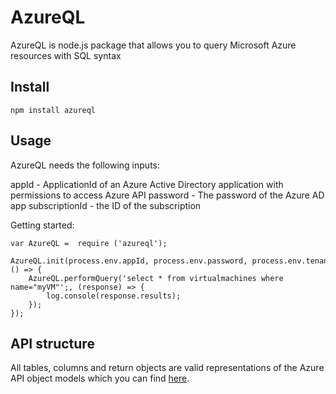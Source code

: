 # AzureQL
AzureQL is node.js package that allows you to query Microsoft Azure resources with SQL syntax

## Install

```shell
npm install azureql
```
## Usage

AzureQL needs the following inputs:

appId - ApplicationId of an Azure Active Directory application with permissions to access Azure API
password - The password of the Azure AD app
subscriptionId - the ID of the subscription

Getting started:

```shell
var AzureQL =  require ('azureql');

AzureQL.init(process.env.appId, process.env.password, process.env.tenantId, process.env.subscriptionId, () => {
    AzureQL.performQuery('select * from virtualmachines where name="myVM"';, (response) => {
        log.console(response.results);
    });
});
```
## API structure

All tables, columns and return objects are valid representations of the Azure API object models which you can find [here].

[here]: https://docs.microsoft.com/en-us/rest/api/
